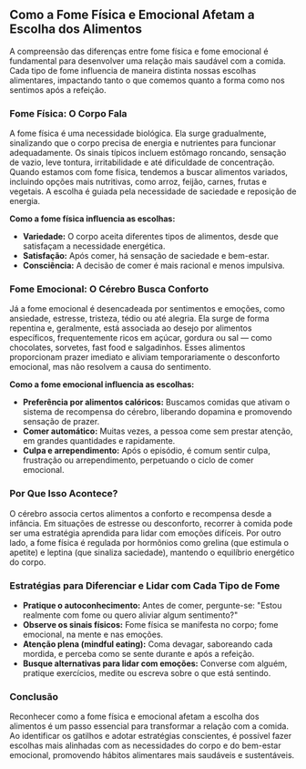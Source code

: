 
## Como a Fome Física e Emocional Afetam a Escolha dos Alimentos

A compreensão das diferenças entre fome física e fome emocional é fundamental para desenvolver uma relação mais saudável com a comida. Cada tipo de fome influencia de maneira distinta nossas escolhas alimentares, impactando tanto o que comemos quanto a forma como nos sentimos após a refeição.

### Fome Física: O Corpo Fala

A fome física é uma necessidade biológica. Ela surge gradualmente, sinalizando que o corpo precisa de energia e nutrientes para funcionar adequadamente. Os sinais típicos incluem estômago roncando, sensação de vazio, leve tontura, irritabilidade e até dificuldade de concentração. Quando estamos com fome física, tendemos a buscar alimentos variados, incluindo opções mais nutritivas, como arroz, feijão, carnes, frutas e vegetais. A escolha é guiada pela necessidade de saciedade e reposição de energia.

**Como a fome física influencia as escolhas:**
- **Variedade:** O corpo aceita diferentes tipos de alimentos, desde que satisfaçam a necessidade energética.
- **Satisfação:** Após comer, há sensação de saciedade e bem-estar.
- **Consciência:** A decisão de comer é mais racional e menos impulsiva.

### Fome Emocional: O Cérebro Busca Conforto

Já a fome emocional é desencadeada por sentimentos e emoções, como ansiedade, estresse, tristeza, tédio ou até alegria. Ela surge de forma repentina e, geralmente, está associada ao desejo por alimentos específicos, frequentemente ricos em açúcar, gordura ou sal — como chocolates, sorvetes, fast food e salgadinhos. Esses alimentos proporcionam prazer imediato e aliviam temporariamente o desconforto emocional, mas não resolvem a causa do sentimento.

**Como a fome emocional influencia as escolhas:**
- **Preferência por alimentos calóricos:** Buscamos comidas que ativam o sistema de recompensa do cérebro, liberando dopamina e promovendo sensação de prazer.
- **Comer automático:** Muitas vezes, a pessoa come sem prestar atenção, em grandes quantidades e rapidamente.
- **Culpa e arrependimento:** Após o episódio, é comum sentir culpa, frustração ou arrependimento, perpetuando o ciclo de comer emocional.

### Por Que Isso Acontece?

O cérebro associa certos alimentos a conforto e recompensa desde a infância. Em situações de estresse ou desconforto, recorrer à comida pode ser uma estratégia aprendida para lidar com emoções difíceis. Por outro lado, a fome física é regulada por hormônios como grelina (que estimula o apetite) e leptina (que sinaliza saciedade), mantendo o equilíbrio energético do corpo.

### Estratégias para Diferenciar e Lidar com Cada Tipo de Fome

- **Pratique o autoconhecimento:** Antes de comer, pergunte-se: "Estou realmente com fome ou quero aliviar algum sentimento?"
- **Observe os sinais físicos:** Fome física se manifesta no corpo; fome emocional, na mente e nas emoções.
- **Atenção plena (mindful eating):** Coma devagar, saboreando cada mordida, e perceba como se sente durante e após a refeição.
- **Busque alternativas para lidar com emoções:** Converse com alguém, pratique exercícios, medite ou escreva sobre o que está sentindo.

### Conclusão

Reconhecer como a fome física e emocional afetam a escolha dos alimentos é um passo essencial para transformar a relação com a comida. Ao identificar os gatilhos e adotar estratégias conscientes, é possível fazer escolhas mais alinhadas com as necessidades do corpo e do bem-estar emocional, promovendo hábitos alimentares mais saudáveis e sustentáveis.
```
